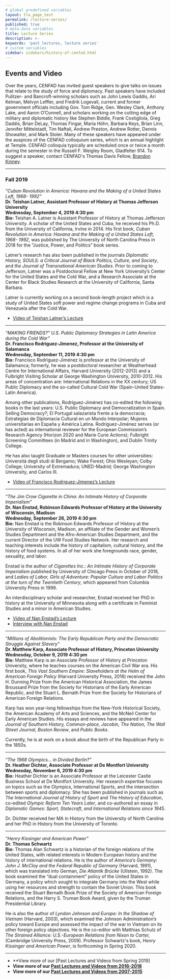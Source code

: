 ```yaml
---
# global predefined variables
layout: tla_page_test
permalink: /lecture-series/
published: true
# meta-data variables
title: Lecture Series
description: >-
keywords: 'past lectures, lecture series'
# custom variables
sidebar: sidebars/history-of-cenfad.html     
---
```

## Events and Video
Over the years, CENFAD has invited guest speakers to give talks on issues that relate to the study of force and diplomacy. Past speakers have included Pulitzer- and Bancroft-winning scholars such as John Lewis Gaddis, Ari Kelman, Melvyn Leffler, and Fredrik Logevall, current and former government officials including Gov. Tom Ridge, Gen. Wesley Clark, Anthony Lake, and Aaron O’Connell, and scholars working on the cutting edge of military and diplomatic history like Stephen Biddle, Frank Costigliola, Greg Daddis, Brian DeLay, Thomas Fingar, Maria Höhn, Barbara Keys, Brian Linn, Jennifer Mittelstadt, Tim Naftali, Andrew Preston, Andrew Rotter, Dennis Showalter, and Mark Stoler. Many of these speakers have appeared under the auspices of the CENFAD colloquium series, which is an annual highlight at Temple. CENFAD colloquia typically are scheduled once or twice a month during the semester in the Russell F. Weigley Room, Gladfelter 914. To suggest a speaker, contact CENFAD's Thomas Davis Fellow, [Brandon Kinney](mailto:tuj62914@temple.edu).

___

### Fall 2019
_“Cuban Revolution in America: Havana and the Making of a United States Left, 1968- 1992”_<br>
**Dr. Teishan Latner, Assistant Professor of History at Thomas Jefferson University**<br>
**Wednesday, September 4, 2019 4:30 pm**<br>
**Bio:** Teishan A. Latner is Assistant Professor of History at Thomas Jefferson University. A scholar of the United States and Cuba, he received his Ph.D. from the University of California, Irvine in 2014. His first book, _Cuban Revolution in America: Havana and the Making of a United States Left, 1968- 1992_, was published by The University of North Carolina Press in 2018 for the “Justice, Power, and Politics” book series. 

Latner’s research has also been published in the journals _Diplomatic History, SOULS: a Critical Journal of Black Politics, Culture, and Society_, and _the Journal of Transnational American Studies_. Prior to coming to Jefferson, Latner was a Postdoctoral Fellow at New York University’s Center for the United States and the Cold War, and a Research Associate at the Center for Black Studies Research at the University of California, Santa Barbara. 

Latner is currently working on a second book-length project which is a study of United States soft power and regime change programs in Cuba and Venezuela after the Cold War. 

- [Video of Teishan Latner’s Lecture](https://ensemble.temple.edu/hapi/v1/contents/permalinks/Mk5i6R9B/view) 

___

_“MAKING FRIENDS?” U.S. Public Diplomacy Strategies in Latin America during the Cold War”_<br>
**Dr. Francisco Rodriguez-Jimenez, Professor at the University of Salamanca**<br>
**Wednesday, September 11, 2019 4:30 pm**<br>
**Bio:** Francisco Rodríguez-Jiménez is professor at the University of Salamanca; formerly, he was a postdoctoral researcher at Weatherhead Centre for International Affairs, Harvard University (2012-2013) and a Fulbright Visiting Scholar at George Washington University, 2010-2012. His areas of concentration are: International Relations in the XX century; US Public Diplomacy and the so-called Cultural Cold War (Spain-United States-Latin America).

Among other publications, Rodríguez-Jiménez has co-edited the following books in the last years: U.S. Public Diplomacy and Democratization in Spain. Selling Democracy?; El Portugal salazarista frente a la democracia; Estrategias de Diplomacia Cultural en un Mundo Interpolar; Mujeres universitarias en España y América Latina. Rodríguez-Jiménez serves (or has acted) as international reviewer for the European Commission’s Research Agency (Horizon 2020 and Marie Curie Actions); Fulbright Screening Committees (in Madrid and in Washington), and Dublin Trinity College.

He has also taught Graduate or Masters courses for other universities: Università degli studi di Bergamo; Wake Forest; Ohio Wesleyan; Colby College; University of Extremadura; UNED-Madrid; George Washington University, and Carlos III.

- [Video of Francisco Rodriguez-Jimenez’s Lecture](https://ensemble.temple.edu/hapi/v1/contents/permalinks/Kd84Ate6/view) 

___

_“The Jim Crow Cigarette in China: An Intimate History of Corporate Imperialism”_<br>
**Dr. Nan Enstad, Robinson Edwards Professor of History at the University of Wisconsin, Madison**<br>
**Wednesday, September 26, 2019 4:30 pm**<br>
**Bio:** Nan Enstad is the Robinson Edwards Professor of History at the University of Wisconsin, Madison, an affiliate of the Gender and Women’s Studies Department and the Afro-American Studies Department, and the current Director of the UW Food Studies Network. Her research and teaching interests include the history of capitalism, cultural history, and the history of food systems. In all of her work she foregrounds race, gender, sexuality, and labor.

Enstad is the author of _Cigarettes Inc.: An Intimate History of Corporate Imperialism_ published by University of Chicago Press in October of 2018, and _Ladies of Labor, Girls of Adventure: Popular Culture and Labor Politics at the turn of the Twentieth Century_, which appeared from Columbia University Press in 1999.

An interdisciplinary scholar and researcher, Enstad received her PhD in history at the University of Minnesota along with a certificate in Feminist Studies and a minor in American Studies.

- [Video of Nan Enstad’s Lecture](https://ensemble.temple.edu/hapi/v1/contents/permalinks/d4G9KgAk/view) 
- [Interview with Nan Enstad](https://drive.google.com/file/d/1Alsf_m06y9GfNcIZrupeZtPC7iwDux5P/view?usp=sharing)

___

_“Millions of Abolitionists: The Early Republican Party and the Democratic Struggle Against Slavery”_<br>
**Dr. Matthew Karp, Associate Professor of History, Princeton University**<br>
**Wednesday, October 9, 2019 4:30 pm**<br>
**Bio:** Matthew Karp is an Associate Professor of History at Princeton University, where he teaches courses on the American Civil War era. His first book, _This Vast Southern Empire: Slaveholders at the Helm of American Foreign Policy_ (Harvard University Press, 2016) received the John H. Dunning Prize from the American Historical Association, the James Broussard Prize from the Society for Historians of the Early American Republic, and the Stuart L. Bernath Prize from the Society for Historians of American Foreign Relations.

Karp has won year-long fellowships from the New-York Historical Society, the American Academy of Arts and Sciences, and the McNeil Center for Early American Studies. His essays and reviews have appeared in the _Journal of Southern History, Common-place, Jacobin, The Nation, The Wall Street Journal, Boston Review_, and _Public Books_.

Currently, he is at work on a book about the birth of the Republican Party in the 1850s.

___

_“The 1968 Olympics… in Divided Berlin?”_<br>
**Dr. Heather Dichter, Associate Professor at De Montfort University**<br>
**Wednesday, November 6, 2019 4:30 pm**<br>
**Bio:** Heather Dichter is an Associate Professor at the Leicester Castle Business School at De Montfort University. Her research expertise focuses on topics such as the Olympics, International Sports, and the intersection between sports and diplomacy. She has been published in journals such as _The International Journal of History of Sport_ and _The History of Education_, co-edited _Olympic Reform Ten Years Later_, and co-authored an essay in _Diplomatic Games: Sport, Statecraft, and International Relations since 1945_.

Dr. Dichter received her MA in History from the University of North Carolina and her PhD in History from the University of Toronto. 

___

_“Henry Kissinger and American Power”_<br>
**Dr. Thomas Schwartz**<br>
**Bio:** Thomas Alan Schwartz is a historian of the foreign relations of the United States, with related interests in Modern European history and the history of international relations. He is the author of _America’s Germany: John J. McCloy and the Federal Republic of Germany_ (Harvard, 1991), which was translated into German, _Die Atlantik Brücke_ (Ullstein, 1992). The book examined the “dual containment” policy of the United States in Germany, a policy which sought to integrate Germany into the West while using her resources and strength to contain the Soviet Union. This book received the Stuart Bernath Book Prize of the Society of American Foreign Relations, and the Harry S. Truman Book Award, given by the Truman Presidential Library. 

He is also the author of _Lyndon Johnson and Europe: In the Shadow of Vietnam_ (Harvard, 2003), which examined the Johnson Administration’s policy toward Europe and assessed the impact of the war in Vietnam on its other foreign policy objectives. He is the co-editor with Matthias Schulz of _The Strained Alliance: U.S.-European Relations from Nixon to Carter,_ (Cambridge University Press, 2009). Professor Schwartz's book, _Henry Kissinger and American Power_, is forthcoming in Spring 2020. 

___

- **View more of our [Past Lectures and Videos from Spring 2019]
- **View more of our [Past Lectures and Videos from 2016-2018](https://liberalarts.temple.edu/sites/liberalarts/files/2016-18%20Past%20Lecture%20Archives.pdf)**
- **View more of our [Past Lectures and Videos from 2007-2015](https://liberalarts.temple.edu/sites/liberalarts/files/CENFAD%20Guest%20Speaker%20Lectures.pdf)**
